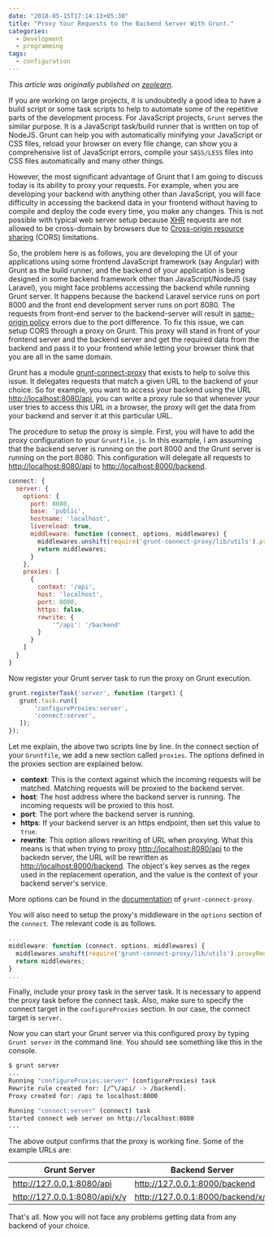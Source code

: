 ```yaml
---
date: "2018-05-15T17:14:13+05:30"
title: "Proxy Your Requests to the Backend Server With Grunt."
categories:
  - Development
  - programming
tags:
  - configuration
---
```


_This article was originally published on [zeolearn](https://www.zeolearn.com/magazine/proxy-your-requests-to-the-backend-server-with-grunt)._


If you are working on large projects, it is undoubtedly a good idea to have a build script or some task scripts to help to automate some of the repetitive parts of the development process.
For JavaScript projects, `Grunt` serves the similar purpose. It is a JavaScript task/build runner that is written on top of NodeJS. Grunt can help you with automatically minifying your JavaScript or CSS files, reload your browser on every file change, can show you a comprehensive list of JavaScript errors, compile your `SASS/LESS` files into CSS files automatically and many other things.

However, the most significant advantage of Grunt that I am going to discuss today is its ability to proxy your requests. For example, when you are developing your backend with anything other than JavaScript, you will face difficulty in accessing the backend data in your frontend without having to compile and deploy the code every time, you make any changes. This is not possible with typical web server setup because [XHR](https://en.wikipedia.org/wiki/XMLHttpRequest) requests are not allowed to be cross-domain by browsers due to [Cross-origin resource sharing](https://en.wikipedia.org/wiki/Cross-origin_resource_sharing) (CORS) limitations.

So, the problem here is as follows, you are developing the UI of your applications using some frontend JavaScript framework (say Angular) with Grunt as the build runner, and the backend of your application is being designed in some backend framework other than JavaScript/NodeJS (say Laravel), you might face problems accessing the backend while running Grunt server. It happens because the backend Laravel service runs on port 8000 and the front end development server runs on port 8080. The requests from front-end server to the backend-server will result in [same-origin policy](https://developer.mozilla.org/en-US/docs/Web/Security/Same-origin_policy) errors due to the port difference. To fix this issue, we can setup CORS through a proxy on Grunt. This proxy will stand in front of your frontend server and the backend server and get the required data from the backend and pass it to your frontend while letting your browser think that you are all in the same domain.

Grunt has a module [grunt-connect-proxy](https://github.com/drewzboto/grunt-connect-proxy) that exists to help to solve this issue. It delegates requests that match a given URL to the backend of your choice. So for example, you want to access your backend using the URL [http://localhost:8080/api](http://localhost:8080/api), you can write a proxy rule so that whenever your user tries to access this URL in a browser, the proxy will get the data from your backend and server it at this particular URL.

The procedure to setup the proxy is simple. First, you will have to add the proxy configuration to your `Gruntfile.js`. In this example, I am assuming that the backend server is running on the port 8000 and the Grunt server is running on the port 8080. This configuration will delegate all requests to [http://localhost:8080/api](http://localhost:8080/api) to [http://localhost:8000/backend](http://localhost:8000/backend).

```js
connect: {
  server: {
    options: {
      port: 8080,
      base: 'public',
      hostname: 'localhost',
      livereload: true,
      middleware: function (connect, options, middlewares) {
        middlewares.unshift(require('grunt-connect-proxy/lib/utils').proxyRequest);
        return middlewares;
      }
    },
    proxies: [
      {
        context: '/api',
        host: 'localhost',
        port: 8000,
        https: false,
        rewrite: {
            '^/api': '/backend'
        }
      }
    ]
  }
}
```

Now register your Grunt server task to run the proxy on Grunt execution.

```js
grunt.registerTask('server', function (target) {
   grunt.task.run([
       'configureProxies:server',
       'connect:server',
   ]);
});
```

Let me explain, the above two scripts line by line. In the connect section of your `Gruntfile`, we add a new section called `proxies`. The options defined in the proxies section are explained below.

- __context__: This is the context against which the incoming requests will be matched. Matching requests will be proxied to the backend server.
- __host__: The host address where the backend server is running. The incoming requests will be proxied to this host.
- __port__: The port where the backend server is running.
- __https__: If your backend server is an https endpoint, then set this value to `true`.
- __rewrite__: This option allows rewriting of URL when proxying. What this means is that when trying to proxy [http://localhost:8080/api](http://localhost:8080/api) to the backedn server, the URL will be rewritten as [http://localhost:8000/backend](http://localhost:8000/backend). The object's key serves as the regex used in the replacement operation, and the value is the context of your backend server's service.

More options can be found in the [documentation](https://github.com/drewzboto/grunt-connect-proxy#grunt-connect-proxy) of `grunt-connect-proxy`.

You will also need to setup the proxy's middleware in the `options` section of the `connect`. The relevant code is as follows.

```js
...
middleware: function (connect, options, middlewares) {
  middlewares.unshift(require('grunt-connect-proxy/lib/utils').proxyRequest);
  return middlewares;
}
...
```

Finally, include your proxy task in the server task. It is necessary to append the proxy task before the connect task. Also, make sure to specify the connect target in the `configureProxies` section. In our case, the connect target is `server`.

Now you can start your Grunt server via this configured proxy by typing `Grunt server` in the command line. You should see something like this in the console.

```bash
$ grunt server
...
Running "configureProxies:server" (configureProxies) task
Rewrite rule created for: [/^\/api/ -> /backend].
Proxy created for: /api to localhost:8000

Running "connect:server" (connect) task
Started connect web server on http://localhost:8080
...
```

The above output confirms that the proxy is working fine.
Some of the example URLs are:

| Grunt Server                    |  Backend Server                   |
|---------------------------------|-----------------------------------|
|  http://127.0.0.1:8080/api      | http://127.0.0.1:8000/backend     |
|  http://127.0.0.1:8080/api/x/y  | http://127.0.0.1:8000/backend/x/y |

That's all. Now you will not face any problems getting data from any backend of your choice.
